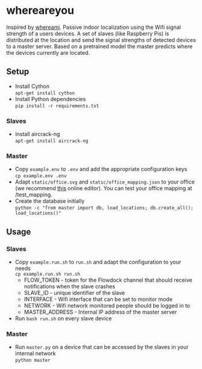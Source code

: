 # whereareyou
Inspired by [whereami](https://github.com/kootenpv/whereami). Passive indoor localization using the Wifi signal strength of a users devices. A set of slaves (like Raspberry Pis) is distributed at the location and send the signal strengths of detected devices to a master server. Based on a pretrained model the master predicts where the devices currently are located.

## Setup

- Install Cython  
`apt-get install cython`
- Install Python dependencies  
`pip install -r requirements.txt`

### Slaves
- Install aircrack-ng  
`apt-get install aircrack-ng`  


### Master  
- Copy `example.env` to `.env` and add the appropriate configuration keys  
`cp example.env .env`
- Adapt `static/office.svg` and `static/office_mapping.json` to your office (we recommend [this](http://editor.method.ac/) online editor). You can test your office mapping at /test_mapping.
- Create the database initially  
`python -c "from master import db, load_locations; db.create_all(); load_locations()"`  


## Usage
### Slaves
- Copy `example.run.sh` to `run.sh` and adapt the configuration to your needs  
`cp example.run.sh run.sh`  
  * FLOW_TOKEN - token for the Flowdock channel that should receive notifications when the slave crashes
  * SLAVE_ID - unique identifier of the slave
  * INTERFACE - Wifi interface that can be set to monitor mode
  * NETWORK - Wifi network monitored people should be logged in to
  * MASTER_ADDRESS - Internal IP address of the master server
- Run `bash run.sh` on every slave device

### Master
- Run `master.py` on a device that can be accessed by the slaves in your internal network  
`python master`  
